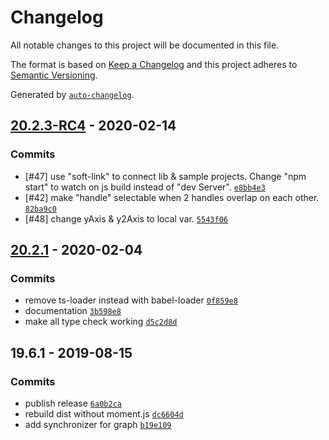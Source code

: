 # Changelog

All notable changes to this project will be documented in this file.

The format is based on [Keep a Changelog](https://keepachangelog.com/en/1.0.0/)
and this project adheres to [Semantic Versioning](https://semver.org/spec/v2.0.0.html).

Generated by [`auto-changelog`](https://github.com/CookPete/auto-changelog).

## [20.2.3-RC4](https://github.com/future-grid/fgp-graph/compare/20.2.1...20.2.3-RC4) - 2020-02-14

### Commits

- [#47] use "soft-link" to connect lib & sample projects. Change "npm start" to watch on js build instead of "dev Server".  [`e8bb4e3`](https://github.com/future-grid/fgp-graph/commit/e8bb4e356a9024ff9f3af871f98cac7d8e4ae5b8)
- [#42] make "handle" selectable when 2 handles overlap on each other. [`82ba9c0`](https://github.com/future-grid/fgp-graph/commit/82ba9c0f7cf6f60aeb9021e0cc173061d183eee3)
- [#48] change yAxis & y2Axis to local var.  [`5543f06`](https://github.com/future-grid/fgp-graph/commit/5543f066c5dadbade863bfbab7b3446ecc72a225)

## [20.2.1](https://github.com/future-grid/fgp-graph/compare/19.6.1...20.2.1) - 2020-02-04

### Commits

- remove ts-loader instead with babel-loader [`0f859e8`](https://github.com/future-grid/fgp-graph/commit/0f859e8359c9c386dc44ed2d3f1d807f870cc211)
- documentation [`3b598e8`](https://github.com/future-grid/fgp-graph/commit/3b598e83e0ebcd267ab63d926d48977b326d1795)
- make all type check working [`d5c2d8d`](https://github.com/future-grid/fgp-graph/commit/d5c2d8d743d7c58746e8b2232e06a5c5b7398e72)

## 19.6.1 - 2019-08-15

### Commits

- publish release [`6a0b2ca`](https://github.com/future-grid/fgp-graph/commit/6a0b2cafc8b96bb4dd81ac2bb8bbf3287a724f33)
- rebuild dist without moment.js [`dc6604d`](https://github.com/future-grid/fgp-graph/commit/dc6604d2fc221f24aed0008ffffd45f32d821b33)
- add synchronizer for graph [`b19e109`](https://github.com/future-grid/fgp-graph/commit/b19e1096ce5e731cfe19452ef8951e8b04036526)
